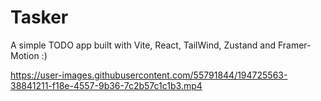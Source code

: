 # Tasker

A simple TODO app built with Vite, React, TailWind, Zustand and Framer-Motion :)


https://user-images.githubusercontent.com/55791844/194725563-38841211-f18e-4557-9b36-7c2b57c1c1b3.mp4

